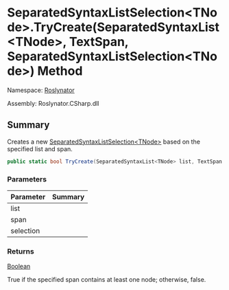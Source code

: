 # SeparatedSyntaxListSelection\<TNode>\.TryCreate\(SeparatedSyntaxList\<TNode>, TextSpan, SeparatedSyntaxListSelection\<TNode>\) Method

Namespace: [Roslynator](../../README.md)

Assembly: Roslynator\.CSharp\.dll

## Summary

Creates a new [SeparatedSyntaxListSelection\<TNode>](../README.md) based on the specified list and span\.

```csharp
public static bool TryCreate(SeparatedSyntaxList<TNode> list, TextSpan span, out SeparatedSyntaxListSelection<TNode> selection)
```

### Parameters

| Parameter | Summary |
| --------- | ------- |
| list | |
| span | |
| selection | |

### Returns

[Boolean](https://docs.microsoft.com/en-us/dotnet/api/system.boolean)

True if the specified span contains at least one node; otherwise, false\.
